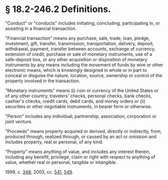# § 18.2-246.2 Definitions.

<p>"Conduct" or "conducts" includes initiating, concluding, participating in, or assisting in a financial transaction.</p><p>"Financial transaction" means any purchase, sale, trade, loan, pledge, investment, gift, transfer, transmission, transportation, delivery, deposit, withdrawal, payment, transfer between accounts, exchange of currency, extension of credit, purchase or sale of monetary instruments, use of a safe-deposit box, or any other acquisition or disposition of monetary instruments by any means including the movement of funds by wire or other electronic means, which is knowingly designed in whole or in part to conceal or disguise the nature, location, source, ownership or control of the property involved in the transaction.</p><p>"Monetary instruments" means (i) coin or currency of the United States or of any other country, travelers' checks, personal checks, bank checks, cashier's checks, credit cards, debit cards, and money orders or (ii) securities or other negotiable instruments, in bearer form or otherwise.</p><p>"Person" includes any individual, partnership, association, corporation or joint venture.</p><p>"Proceeds" means property acquired or derived, directly or indirectly, from, produced through, realized through, or caused by an act or omission and includes property, real or personal, of any kind.</p><p>"Property" means anything of value, and includes any interest therein, including any benefit, privilege, claim or right with respect to anything of value, whether real or personal, tangible or intangible.</p><p>1999, c. <a href='http://lis.virginia.gov/cgi-bin/legp604.exe?991+ful+CHAP0348'>348</a>; 2003, cc. <a href='http://lis.virginia.gov/cgi-bin/legp604.exe?031+ful+CHAP0541'>541</a>, <a href='http://lis.virginia.gov/cgi-bin/legp604.exe?031+ful+CHAP0549'>549</a>.</p>